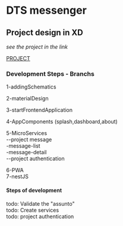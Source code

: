 # DTS messenger 

## Project design in XD 
*see the project in the link* 

[PROJECT](https://xd.adobe.com/spec/c5fdd134-ba02-4a46-6bc6-3f4058ce2d57-b3cc/)

### Development Steps - Branchs
1-addingSchematics <br />

2-materialDesign  <br />

3-startFrontendApplication  <br />

4-AppComponents (splash,dashboard,about) <br />

5-MicroServices  <br />
    --project message  <br />
                -message-list <br />
                -message-detail <br />
    --project authentication   <br />

6-PWA <br />
7-nestJS <br />


#### Steps of development
todo: Validate the "assunto" <br />
todo: Create services <br />
todo: project authentication  

